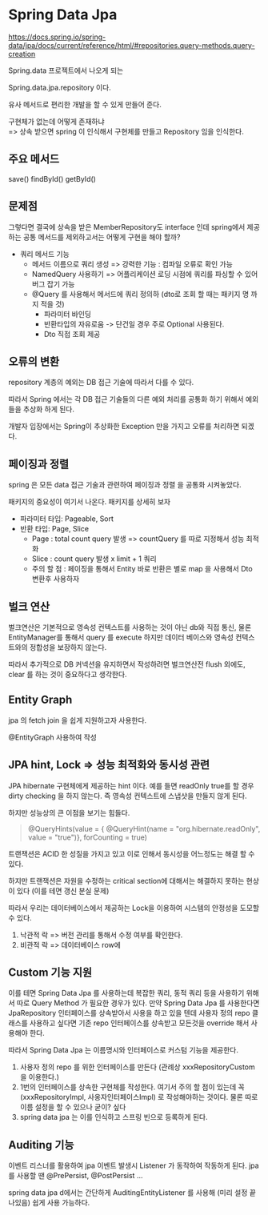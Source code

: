 # Spring Data Jpa

https://docs.spring.io/spring-data/jpa/docs/current/reference/html/#repositories.query-methods.query-creation

Spring.data 프로젝트에서 나오게 되는 

Spring.data.jpa.repository 이다.

유사 메서드로 편리한 개발을 할 수 있게 만들어 준다.

구현체가 없는데 어떻게 존재하냐 <br>
=> 상속 받으면 spring 이 인식해서 구현체를 만들고 Repository 임을 인식한다.

## 주요 메서드
save()
findById()
getById()

## 문제점
그렇다면 결국에 상속을 받은 MemberRepository도 interface 인데 spring에서 제공하는 공통
메서드를 제외하고서는 어떻게 구현을 해야 할까?

* 쿼리 메서드 기능 
   * 메서드 이름으로 쿼리 생성 => 강력한 기능 : 컴파일 오류로 확인 가능
   * NamedQuery 사용하기 => 어플리케이션 로딩 시점에 쿼리를 파싱할 수 있어 버그 잡기 가능
   * @Query 를 사용해서 메서드에 쿼리 정의하 (dto로 조회 할 때는 패키지 명 까지 적을 것)
     * 파라미터 바인딩
     * 반환타입의 자유로움 -> 단건일 경우 주로 Optional 사용된다.
     * Dto 직접 조회 제공


## 오류의 변환
repository 계층의 예외는 DB 접근 기술에 따라서 다를 수 있다.

따라서 Spring 에서는 각 DB 접근 기술들의 다른 예외 처리를 공통화 하기 위해서 예외들을 추상화 하게 된다.

개발자 입장에서는 Spring이 추상화한 Exception 만을 가지고 오류를 처리하면 되겠다.

## 페이징과 정렬
spring 은 모든 data 접근 기술과 관련하여 페이징과 정렬 을 공통화 시켜놓았다.

패키지의 중요성이 여기서 나온다. 패키지를 상세히 보자

* 파라미터 타입: Pageable, Sort  
* 반환 타입: Page, Slice
  * Page : total count query 발생 => countQuery 를 따로 지정해서 성능 최적화
  * Slice : count query 발생 x limit + 1 쿼리 
  * 주의 할 점 : 페이징을 통해서 Entity 바로 반환은 별로 map 을 사용해서 Dto 변환후 사용하자


## 벌크 연산
벌크연산은 기본적으로 영속성 컨텍스트를 사용하는 것이 아닌 db와 직접 통신, 물론 EntityManager를 통해서 query 를 execute 하지만
데이터 베이스와 영속성 컨텍스트와의 정합성을 보장하지 않는다.

따라서 추가적으로 DB 커넥션을 유지하면서 작성하려면 벌크연산전 flush 외에도, clear 를 하는 것이 중요하다고 생각한다.

## Entity Graph
jpa 의 fetch join 을 쉽게 지원하고자 사용한다.

@EntityGraph 사용하여 작성

## JPA hint, Lock => 성능 최적화와 동시성 관련
JPA hibernate 구현체에게 제공하는 hint 이다. 예를 들면 readOnly true를 할 경우 dirty checking 을 하지 않는다.
즉 영속성 컨텍스트에 스냅샷을 만들지 않게 된다. 

하지만 성능상의 큰 이점을 보기는 힘들다.

> @QueryHints(value = { @QueryHint(name = "org.hibernate.readOnly", value = "true")}, forCounting = true)

트랜잭션은 ACID 한 성질을 가지고 있고 이로 인해서 동시성을 어느정도는 해결 할 수 있다.

하지만 트랜잭션은 자원을 수정하는 critical section에 대해서는 해결하지 못하는 현상이 있다 (이를 테면 갱신 분실 문제)

따라서 우리는 데이터베이스에서 제공하는 Lock을 이용하여 시스템의 안정성을 도모할 수 있다.
1. 낙관적 락 => 버전 관리를 통해서 수정 여부를 확인한다.
2. 비관적 락 => 데이터베이스 row에 

## Custom 기능 지원
이를 테면 Spring Data Jpa 를 사용하는데 복잡한 쿼리, 동적 쿼리 등을 사용하기 위해서 따로 Query Method 가 필요한 경우가 있다.
만약 Spring Data Jpa 를 사용한다면 JpaRepository 인터페이스를 상속받아서 사용을 하고 있을 텐데 사용자 정의 repo 클래스를 사용하고
싶다면 기존 repo 인터페이스를 상속받고 모든것을 override 해서 사용해야 한다.

따라서 Spring Data Jpa 는 이름명시와 인터페이스로 커스텀 기능을 제공한다.
1. 사용자 정의 repo 를 위한 인터페이스를 만든다 (관례상 xxxRepositoryCustom 을 이용한다.)
2. 1번의 인터페이스를 상속한 구현체를 작성한다. 여기서 주의 할 점이 있는데 꼭 (xxxRepositoryImpl, 사옹자인터페이스Impl) 로 작성해야하는 것이다.
    물론 따로 이름 설정을 할 수 있으나 굳이? 싶다
3. spring data jpa 는 이를 인식하고 스프링 빈으로 등록하게 된다.

## Auditing 기능
이벤트 리스너를 활용하여 jpa 이벤트 발생시 Listener 가 동작하여 작동하게 된다.
jpa를 사용할 땐 @PrePersist, @PostPersist ...

spring data jpa d에서는 간단하게 AuditingEntityListener 를 사용해 (미리 설정 끝나있음) 쉽게 사용 가능하다.

